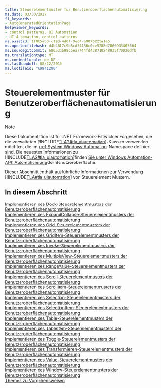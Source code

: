 ```yaml
---
title: Steuerelementmuster für Benutzeroberflächenautomatisierung
ms.date: 03/30/2017
f1_keywords:
- AutoGeneratedOrientationPage
helpviewer_keywords:
- control patterns, UI Automation
- UI Automation, control patterns
ms.assetid: 1f8b5ab3-c193-4d0f-9e67-a0076225a1a5
ms.openlocfilehash: d4b4817c9b5cd59486c0ce5288d7860933405664
ms.sourcegitcommit: 68653db98c5ea7744fd438710248935f70020dfb
ms.translationtype: MT
ms.contentlocale: de-DE
ms.lasthandoff: 08/22/2019
ms.locfileid: "69941280"
---
```

# <a name="ui-automation-control-patterns"></a>Steuerelementmuster für Benutzeroberflächenautomatisierung
> [!NOTE]
> Diese Dokumentation ist für .NET Framework-Entwickler vorgesehen, die die verwalteten [!INCLUDE[TLA2#tla_uiautomation](../../../includes/tla2sharptla-uiautomation-md.md)]-Klassen verwenden möchten, die im <xref:System.Windows.Automation>-Namespace definiert sind. Die neuesten Informationen zu [!INCLUDE[TLA2#tla_uiautomation](../../../includes/tla2sharptla-uiautomation-md.md)]finden [Sie unter Windows Automation-API: Automatisierung](https://go.microsoft.com/fwlink/?LinkID=156746)der Benutzeroberfläche.  
  
 Dieser Abschnitt enthält ausführliche Informationen zur Verwendung [!INCLUDE[TLA#tla_uiautomation](../../../includes/tlasharptla-uiautomation-md.md)] von Steuerelement Mustern.  
  
## <a name="in-this-section"></a>In diesem Abschnitt  
 [Implementieren des Dock-Steuerelementmusters der Benutzeroberflächenautomatisierung](../../../docs/framework/ui-automation/implementing-the-ui-automation-dock-control-pattern.md)  
 [Implementieren des ExpandCollapse-Steuerelementmusters der Benutzeroberflächenautomatisierung](../../../docs/framework/ui-automation/implementing-the-ui-automation-expandcollapse-control-pattern.md)  
 [Implementieren des Grid-Steuerelementmusters der Benutzeroberflächenautomatisierung](../../../docs/framework/ui-automation/implementing-the-ui-automation-grid-control-pattern.md)  
 [Implementieren des GridItem-Steuerelementmusters der Benutzeroberflächenautomatisierung](../../../docs/framework/ui-automation/implementing-the-ui-automation-griditem-control-pattern.md)  
 [Implementieren des Invoke-Steuerelementmusters der Benutzeroberflächenautomatisierung](../../../docs/framework/ui-automation/implementing-the-ui-automation-invoke-control-pattern.md)  
 [Implementieren des MultipleView-Steuerelementmusters der Benutzeroberflächenautomatisierung](../../../docs/framework/ui-automation/implementing-the-ui-automation-multipleview-control-pattern.md)  
 [Implementieren des RangeValue-Steuerelementmusters der Benutzeroberflächenautomatisierung](../../../docs/framework/ui-automation/implementing-the-ui-automation-rangevalue-control-pattern.md)  
 [Implementieren des Scroll-Steuerelementmusters der Benutzeroberflächenautomatisierung](../../../docs/framework/ui-automation/implementing-the-ui-automation-scroll-control-pattern.md)  
 [Implementieren des ScrollItem-Steuerelementmusters der Benutzeroberflächenautomatisierung](../../../docs/framework/ui-automation/implementing-the-ui-automation-scrollitem-control-pattern.md)  
 [Implementieren des Selection-Steuerelementmusters der Benutzeroberflächenautomatisierung](../../../docs/framework/ui-automation/implementing-the-ui-automation-selection-control-pattern.md)  
 [Implementieren des SelectionItem-Steuerelementmusters der Benutzeroberflächenautomatisierung](../../../docs/framework/ui-automation/implementing-the-ui-automation-selectionitem-control-pattern.md)  
 [Implementieren des Table-Steuerelementmusters der Benutzeroberflächenautomatisierung](../../../docs/framework/ui-automation/implementing-the-ui-automation-table-control-pattern.md)  
 [Implementieren des TableItem-Steuerelementmusters der Benutzeroberflächenautomatisierung](../../../docs/framework/ui-automation/implementing-the-ui-automation-tableitem-control-pattern.md)  
 [Implementieren des Toggle-Steuerelementmusters der Benutzeroberflächenautomatisierung](../../../docs/framework/ui-automation/implementing-the-ui-automation-toggle-control-pattern.md)  
 [Implementieren des Transformieren-Steuerelementmusters der Benutzeroberflächenautomatisierung](../../../docs/framework/ui-automation/implementing-the-ui-automation-transform-control-pattern.md)  
 [Implementieren des Value-Steuerelementmusters der Benutzeroberflächenautomatisierung](../../../docs/framework/ui-automation/implementing-the-ui-automation-value-control-pattern.md)  
 [Implementieren des Window-Steuerelementmusters der Benutzeroberflächenautomatisierung](../../../docs/framework/ui-automation/implementing-the-ui-automation-window-control-pattern.md)  
 [Themen zu Vorgehensweisen](../../../docs/framework/ui-automation/ui-automation-control-patterns-how-to-topics.md)
